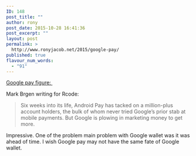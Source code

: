 ```yaml
---
ID: 148
post_title: ""
author: rony
post_date: 2015-10-28 16:41:36
post_excerpt: ""
layout: post
permalink: >
  http://www.ronyjacob.net/2015/google-pay/
published: true
flavour_num_words:
  - "91"
---
```

<a href="http://recode.net/2015/10/26/google-to-add-loyalty-rewards-to-android-pay-ramp-up-promotional-push/">Google pay figure: </a>

Mark Brgen writing for Rcode:
<blockquote>Six weeks into its life, Android Pay has tacked on a million-plus account holders, the bulk of whom never tried Google’s prior stab at mobile payments. But Google is plowing in marketing money to get more.</blockquote>
Impressive. One of the problem main problem with Google wallet was it was ahead of time. I wish Google pay may not have the same fate of Google wallet.